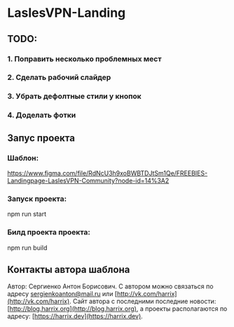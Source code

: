# LaslesVPN-Landing

## TODO: 
### 1. Поправить несколько проблемных мест
### 2. Сделать рабочий слайдер
### 3. Убрать дефолтные стили у кнопок
### 4. Доделать фотки

## Запус проекта
 
### Шаблон:
https://www.figma.com/file/RdNcU3h9xoBWBTDJtSm1Qe/FREEBIES-Landingpage-LaslesVPN-Community?node-id=14%3A2
### Запуск проекта:
npm run start
### Билд проекта проекта:
npm run build

## Контакты автора шаблона

Автор: Сергиенко Антон Борисович.
С автором можно связаться по адресу [sergienkoanton@mail.ru](mailto:sergienkoanton@mail.ru) или [http://vk.com/harrix](http://vk.com/harrix).
Сайт автора с последними последние новости: [http://blog.harrix.org](http://blog.harrix.org), а проекты располагаются по адресу: [https://harrix.dev](https://harrix.dev).
